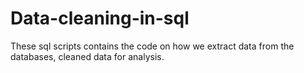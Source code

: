 # Data-cleaning-in-sql
These sql scripts contains the code on how we extract data from the databases, cleaned data for analysis.
